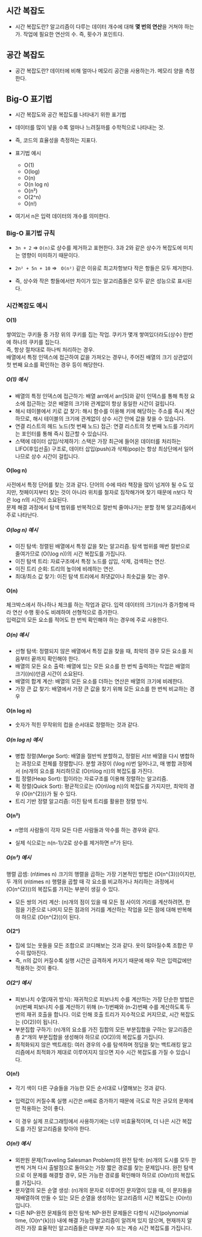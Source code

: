 ## 시간 복잡도

- 시간 복잡도란? 알고리즘이 다루는 데이터 개수에 대해 **몇 번의 연산**을 거쳐야 하는가. 작업에 필요한 연산의 수. 즉, 횟수가 포인트다.

## 공간 복잡도

- 공간 복잡도란? 데이터에 비해 얼마나 메모리 공간을 사용하는가. 메모리 양을 측정한다.

## Big-O 표기법

- 시간 복잡도와 공간 복잡도를 나타내기 위한 표기법

- 데이터를 많이 넣을 수록 얼마나 느려질까를 수학적으로 나타내는 것.

- 즉, 코드의 효율성을 측정하는 지표다.

- 표기법 예시

  - O(1)
  - O(log)
  - O(n)
  - O(n log n)
  - O(n²)
  - O(2^n)
  - O(n!)

- 여기서 n은 입력 데이터의 개수를 의미한다.

### Big-O 표기법 규칙

- <code>3n + 2</code> => <code>O(n)</code>로 상수를 제거하고 표현한다. 3과 2와 같은 상수가 복잡도에 미치는 영향이 미미하기 때문이다.

- <code>2n² + 5n + 10</code> => <code> O(n²)</code> 같은 이유로 최고차항보다 작은 항들은 모두 제거한다.

- 즉, 상수와 작은 항들에서만 차이가 있는 알고리즘들은 모두 같은 성능으로 표시된다.

### 시간복잡도 예시

#### O(1)

쌓여있는 쿠키들 중 가장 위의 쿠키를 집는 작업. 쿠키가 몇개 쌓여있더라도(상수) 한번에 하나의 쿠키를 집는다.<br>
즉, 항상 절차대로 하나씩 처리하는 경우.<br> 배열에서 특정 인덱스에 접근하여 값을 가져오는 경우나, 주어진 배열의 크기 상관없이 첫 번째 요소를 확인하는 경우 등이 해당한다.

##### O(1) 예시

- 배열의 특정 인덱스에 접근하기: 배열 arr에서 arr[5]와 같이 인덱스를 통해 특정 요소에 접근하는 것은 배열의 크기와 관계없이 항상 동일한 시간이 걸립니다.
- 해시 테이블에서 키로 값 찾기: 해시 함수를 이용해 키에 해당하는 주소를 즉시 계산하므로, 해시 테이블의 크기에 관계없이 상수 시간 안에 값을 찾을 수 있습니다.
- 연결 리스트의 헤드 노드(첫 번째 노드) 접근: 연결 리스트의 첫 번째 노드를 가리키는 포인터를 통해 즉시 접근할 수 있습니다.
- 스택에 데이터 삽입/삭제하기: 스택은 가장 최근에 들어온 데이터를 처리하는 LIFO(후입선출) 구조로, 데이터 삽입(push)과 삭제(pop)는 항상 최상단에서 일어나므로 상수 시간이 걸립니다.

#### O(log n)

사전에서 특정 단어를 찾는 것과 같다. 단어의 수에 따라 책장을 많이 넘겨야 될 수도 있지만, 첫페이지부터 찾는 것이 아니라 위치를 철자로 짐작해가며 찾기 때문에 n보다 작은 log n의 시간이 소요된다.
<br>문제 해결 과정에서 탐색 범위를 반복적으로 절반씩 줄여나가는 분할 정복 알고리즘에서 주로 나타난다.

##### O(log n) 예시

- 이진 탐색: 정렬된 배열에서 특정 값을 찾는 알고리즘. 탐색 범위를 매번 절반으로 줄여가므로 \(O(\log n)\)의 시간 복잡도를 가집니다.
- 이진 탐색 트리: 자료구조에서 특정 노드를 삽입, 삭제, 검색하는 연산.
- 이진 트리 순회: 트리의 높이에 비례하는 연산.
- 최대/최소 값 찾기: 이진 탐색 트리에서 최댓값이나 최솟값을 찾는 경우.

#### O(n)

체크박스에서 하나하나 체크를 하는 작업과 같다. 입력 데이터의 크기(n)가 증가함에 따라 연산 수행 횟수도 비례하여 선형적으로 증가한다.
<br>입력값의 모든 요소를 적어도 한 번씩 확인해야 하는 경우에 주로 사용한다.

##### O(n) 예시

- 선형 탐색: 정렬되지 않은 배열에서 특정 값을 찾을 때, 최악의 경우 모든 요소를 처음부터 끝까지 확인해야 한다.
- 배열의 모든 요소 출력: 배열에 있는 모든 요소를 한 번씩 출력하는 작업은 배열의 크기(\(n\))만큼 시간이 소요된다.
- 배열의 합계 계산: 배열의 모든 요소를 더하는 연산은 배열의 크기에 비례한다.
- 가장 큰 값 찾기: 배열에서 가장 큰 값을 찾기 위해 모든 요소를 한 번씩 비교하는 경우

#### O(n log n)

- 숫자가 적힌 무작위의 컵을 순서대로 정렬하는 것과 같다.

##### O(n log n) 예시

- 병합 정렬(Merge Sort): 배열을 절반씩 분할하고, 정렬된 서브 배열을 다시 병합하는 과정으로 전체를 정렬합니다. 분할 과정이 \(\log n\)번 일어나고, 매 병합 과정에서 \(n\)개의 요소를 처리하므로 \(O(n\log n)\)의 복잡도를 가진다.
- 힙 정렬(Heap Sort): 힙이라는 자료구조를 이용해 정렬하는 알고리즘.
- 퀵 정렬(Quick Sort): 평균적으로는 \(O(n\log n)\)의 복잡도를 가지지만, 최악의 경우 \(O(n^{2})\)가 될 수 있다.
- 트리 기반 정렬 알고리즘: 이진 탐색 트리를 활용한 정렬 방식.

#### O(n²)

- n명의 사람들이 각자 모든 다른 사람들과 악수를 하는 경우와 같다.

- 실제 식으로는 n(n-1)/2로 상수를 제거하면 n²가 된다.

##### O(n²) 예시

행렬 곱셈: \(n\times n\) 크기의 행렬을 곱하는 가장 기본적인 방법은 \(O(n^{3})\)이지만, 두 개의 \(n\times n\) 행렬을 곱할 때 각 요소를 비교하거나 처리하는 과정에서 \(O(n^{2})\)의 복잡도를 가지는 부분이 생길 수 있다.

- 모든 쌍의 거리 계산: \(n\)개의 점이 있을 때 모든 점 사이의 거리를 계산하려면, 한 점을 기준으로 나머지 모든 점과의 거리를 계산하는 작업을 모든 점에 대해 반복해야 하므로 \(O(n^{2})\)이 된다.

#### O(2ⁿ)

- 집에 있는 옷들을 모든 조합으로 코디해보는 것과 같다. 옷이 많아질수록 조합은 무수히 많아진다.
- 즉, n의 값이 커질수록 실행 시간은 급격하게 커지기 때문에 매우 작은 입력값에만 적용하는 것이 좋다.

##### O(2ⁿ) 예시

- 피보나치 수열(재귀 방식): 재귀적으로 피보나치 수를 계산하는 가장 단순한 방법은 \(n\)번째 피보나치 수를 계산하기 위해 \(n-1\)번째와 \(n-2\)번째 수를 계산하도록 두 번의 재귀 호출을 합니다. 이로 인해 호출 트리가 지수적으로 커지므로, 시간 복잡도는 \(O(2)\)이 됩니다.
- 부분집합 구하기: \(n\)개의 요소를 가진 집합의 모든 부분집합을 구하는 알고리즘은 총 2ⁿ개의 부분집합을 생성해야 하므로 \(O(2)\)의 복잡도를 가집니다.
- 최적화되지 않은 백트래킹: 여러 경우의 수를 탐색하며 정답을 찾는 백트래킹 알고리즘에서 최적화가 제대로 이루어지지 않으면 지수 시간 복잡도를 가질 수 있습니다.

#### O(n!)

- 각기 색이 다른 구슬들을 가능한 모든 순서대로 나열해보는 것과 같다.

- 입력값이 커질수록 실행 시간은 n배로 증가하기 때문에 극도로 작은 규모의 문제에만 적용하는 것이 좋다.

- 이 경우 실제 프로그래밍에서 사용하기에는 너무 비효율적이며, 더 나은 시간 복잡도를 가진 알고리즘을 찾아야 한다.

##### O(n!) 예시

- 외판원 문제(Traveling Salesman Problem)의 완전 탐색: \(n\)개의 도시를 모두 한 번씩 거쳐 다시 출발점으로 돌아오는 가장 짧은 경로를 찾는 문제입니다. 완전 탐색으로 이 문제를 해결할 경우, 모든 가능한 경로를 확인해야 하므로 \(O(n!)\)의 복잡도를 가집니다.
- 문자열의 모든 순열 생성: \(n\)개의 문자로 이루어진 문자열이 있을 때, 이 문자들을 재배열하여 만들 수 있는 모든 순열을 생성하는 알고리즘의 시간 복잡도는 \(O(n!)\)입니다.
- 다른 NP-완전 문제들의 완전 탐색: NP-완전 문제들은 다항식 시간(polynomial time, \(O(n^{k})\)) 내에 해결 가능한 알고리즘이 알려져 있지 않으며, 현재까지 알려진 가장 효율적인 알고리즘들은 대부분 지수 또는 계승 시간 복잡도를 가집니다.
